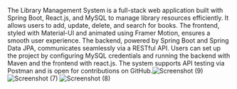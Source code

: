 The Library Management System is a full-stack web application built with Spring Boot, React.js, and MySQL to manage library resources efficiently. It allows users to add, update, delete, and search for books. The frontend, styled with Material-UI and animated using Framer Motion, ensures a smooth user experience. The backend, powered by Spring Boot and Spring Data JPA, communicates seamlessly via a RESTful API. Users can set up the project by configuring MySQL credentials and running the backend with Maven and the frontend with react.js. The system supports API testing via Postman and is open for contributions on GitHub.![Screenshot (9)](https://github.com/user-attachments/assets/cc844072-3abb-4912-8c23-5c182252b71b)
![Screenshot (7)](https://github.com/user-attachments/assets/efc28d53-2d77-45e4-a934-8fa51e917283)
![Screenshot (8)](https://github.com/user-attachments/assets/5ed5c128-09d8-4164-bdf2-db4c7871f0b4)
